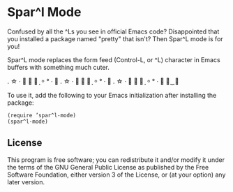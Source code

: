 # Spar^l Mode

Confused by all the ^Ls you see in official Emacs code?
Disappointed that you installed a package named "pretty" that
isn't?  Then Spar^L mode is for you!

Spar^L mode replaces the form feed (Control-L, or ^L) character in
Emacs buffers with something much cuter.

. ☆ · ﾟ ✧ ｡ ⸼ ⸰ ° · ✧ . ☆ · ﾟ ✧ ｡ ⸼ ⸰ ° · ✧ . ☆ · ﾟ ✧ ｡ ⸼ ⸰ ° · ✧ ︵‿✧

To use it, add the following to your Emacs initialization after
installing the package:

    (require ’spar^l-mode)
    (spar^l-mode)

## License

This program is free software; you can redistribute it and/or modify
it under the terms of the GNU General Public License as published by
the Free Software Foundation, either version 3 of the License, or (at
your option) any later version.
